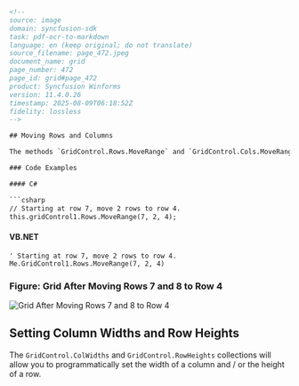 ```html
<!-- 
source: image
domain: syncfusion-sdk
task: pdf-ocr-to-markdown
language: en (keep original; do not translate)
source_filename: page_472.jpeg
document_name: grid
page_number: 472
page_id: grid#page_472
product: Syncfusion Winforms
version: 11.4.0.26
timestamp: 2025-08-09T06:18:52Z
fidelity: lossless
-->

## Moving Rows and Columns

The methods `GridControl.Rows.MoveRange` and `GridControl.Cols.MoveRange` are used to move rows and columns in a grid. The `MoveRange` method takes three parameters that are used to determine the start position, number of items to move, and the target position.

### Code Examples

#### C#

```csharp
// Starting at row 7, move 2 rows to row 4.
this.gridControl1.Rows.MoveRange(7, 2, 4);
```

#### VB.NET

```vbnet
' Starting at row 7, move 2 rows to row 4.
Me.GridControl1.Rows.MoveRange(7, 2, 4)
```

### Figure: Grid After Moving Rows 7 and 8 to Row 4

![Grid After Moving Rows 7 and 8 to Row 4](image.png)

## Setting Column Widths and Row Heights

The `GridControl.ColWidths` and `GridControl.RowHeights` collections will allow you to programmatically set the width of a column and / or the height of a row.

<!-- tags: [syncfusion, grid, essential grid, moving rows, moving columns, setting column widths, setting row heights, gridcontrol, rows, cols, moveRange, windows forms, c#, vb.net] -->
```